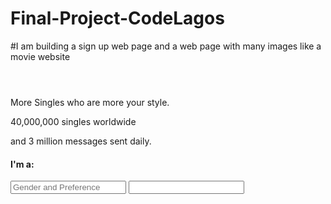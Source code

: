# Final-Project-CodeLagos
#I am building a sign up web page and a web page with many images like a movie website
<!DOCTYPE html>
<html lang="en">
<head>
    <meta charset="UTF-8">
    <title>Zoosk Online Login</title>
</head>
<body>
  <header></header>
  <nav></nav>
  <p>More Singles who are more your style.</p>
  <p>40,000,000 singles worldwide</p>
  <p>and 3 million messages sent daily.</p>
   <form>
    <h4>I'm a:</h4>
    <input type="gender" name="Gender and Preference" placeholder="Gender and Preference" required>
    <input type="t"
    </form>
</body>
</html>
